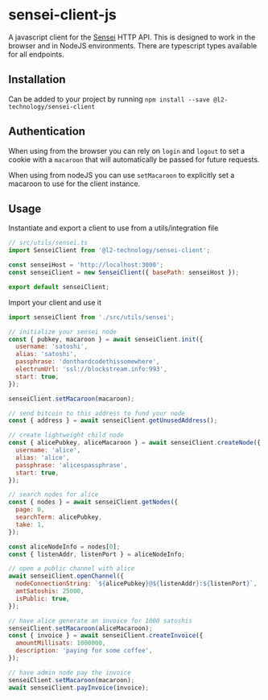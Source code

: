# sensei-client-js

A javascript client for the [Sensei](https://l2.technology/sensei) HTTP API. This is designed to work in the browser and in NodeJS environments. There are typescript types available for all endpoints.

## Installation

Can be added to your project by running `npm install --save @l2-technology/sensei-client`

## Authentication

When using from the browser you can rely on `login` and `logout` to set a cookie with a `macaroon` that will automatically be passed for future requests.

When using from nodeJS you can use `setMacaroon` to explicitly set a macaroon to use for the client instance.

## Usage

Instantiate and export a client to use from a utils/integration file

```javascript
// src/utils/sensei.ts
import SenseiClient from '@l2-technology/sensei-client';

const senseiHost = 'http://localhost:3000';
const senseiClient = new SenseiClient({ basePath: senseiHost });

export default senseiClient;
```

Import your client and use it

```javascript
import senseiClient from './src/utils/sensei';

// initialize your sensei node
const { pubkey, macaroon } = await senseiClient.init({
  username: 'satoshi',
  alias: 'satoshi',
  passphrase: 'donthardcodethissomewhere',
  electrumUrl: 'ssl://blockstream.info:993',
  start: true,
});

senseiClient.setMacaroon(macaroon);

// send bitcoin to this address to fund your node
const { address } = await senseiClient.getUnusedAddress();

// create lightweight child node
const { alicePubkey, aliceMacaroon } = await senseiClient.createNode({
  username: 'alice',
  alias: 'alice',
  passphrase: 'alicespassphrase',
  start: true,
});

// search nodes for alice
const { nodes } = await senseiClient.getNodes({
  page: 0,
  searchTerm: alicePubkey,
  take: 1,
});

const aliceNodeInfo = nodes[0];
const { listenAddr, listenPort } = aliceNodeInfo;

// open a public channel with alice
await senseiClient.openChannel({
  nodeConnectionString: `${alicePubkey}@${listenAddr}:${listenPort}`,
  amtSatoshis: 25000,
  isPublic: true,
});

// have alice generate an invoice for 1000 satoshis
senseiClient.setMacaroon(aliceMacaroon);
const { invoice } = await senseiClient.createInvoice({
  amountMillisats: 1000000,
  description: 'paying for some coffee',
});

// have admin node pay the invoice
senseiClient.setMacaroon(macaroon);
await senseiClient.payInvoice(invoice);
```
